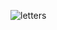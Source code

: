 
![letters](https://github.com/MinhTayPP/To_Tinh_Crush/assets/117957414/efc46102-27d4-4f40-a4d8-d5bb276b2853)
